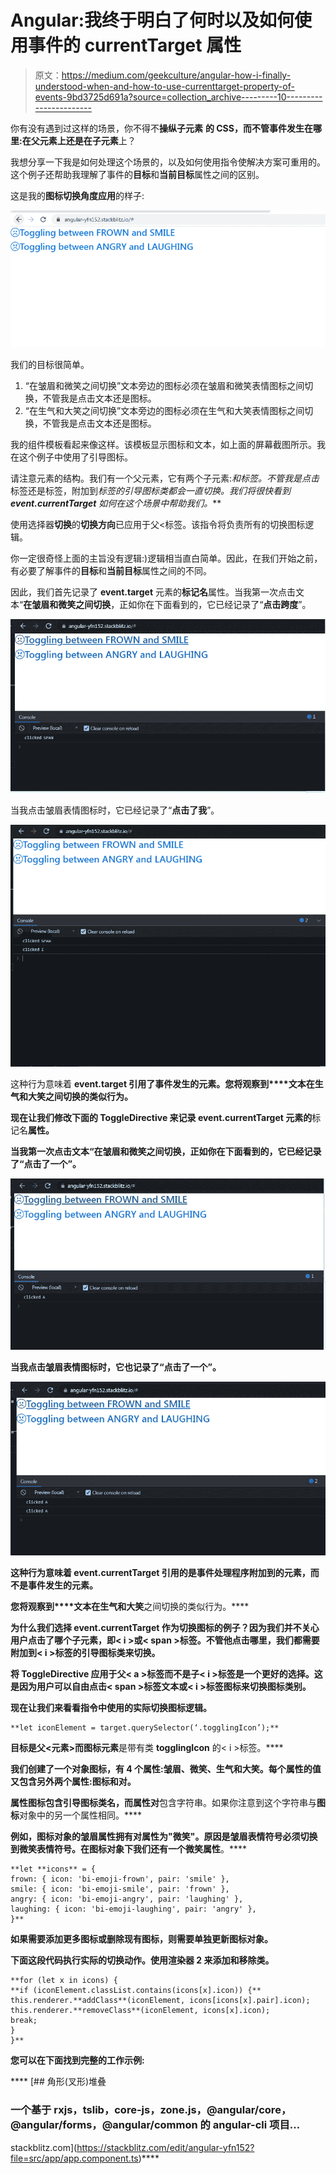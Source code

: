 # Angular:我终于明白了何时以及如何使用事件的 currentTarget 属性

> 原文：<https://medium.com/geekculture/angular-how-i-finally-understood-when-and-how-to-use-currenttarget-property-of-events-9bd3725d691a?source=collection_archive---------10----------------------->

你有没有遇到过这样的场景，你不得不**操纵子元素** **的 CSS，而不管事件发生在哪里:在父元素上还是在子元素**上？

我想分享一下我是如何处理这个场景的，以及如何使用指令使解决方案可重用的。这个例子还帮助我理解了事件的**目标**和**当前目标**属性之间的区别。

这是我的**图标切换角度应用**的样子:

![](img/799f3902f871dafb29058b90c74ee01d.png)

我们的目标很简单。

1.  “在皱眉和微笑之间切换”文本旁边的图标必须在皱眉和微笑表情图标之间切换，不管我是点击文本还是图标。
2.  “在生气和大笑之间切换”文本旁边的图标必须在生气和大笑表情图标之间切换，不管我是点击文本还是图标。

我的组件模板看起来像这样。该模板显示图标和文本，如上面的屏幕截图所示。我在这个例子中使用了引导图标。

请注意元素的结构。我们有一个父元素，它有两个子元素:*和标签。不管我是点击*标签还是标签，附加到*标签的引导图标类都会一直切换。我们将很快看到 **event.currentTarget** 如何在这个场景中帮助我们。***

使用选择器**切换**的**切换方向**已应用于父<标签。该指令将负责所有的切换图标逻辑。

你一定很奇怪上面的主旨没有逻辑:)逻辑相当直白简单。因此，在我们开始之前，有必要了解事件的**目标**和**当前目标**属性之间的不同。

因此，我们首先记录了 **event.target** 元素的**标记名**属性。当我第一次点击文本“**在皱眉和微笑之间切换**，正如你在下面看到的，它已经记录了“**点击跨度**”。

![](img/a1ff57b45bc0d1b879843334be4d029d.png)

当我点击皱眉表情图标时，它已经记录了“**点击了我**”。

![](img/3a7f657140c6f1d530124d2b4c547eda.png)

这种行为意味着 **event.target 引用了事件发生的元素。**您将观察到****文本在生气和大笑**之间切换的类似行为。**

**现在让我们修改下面的 **ToggleDirective** 来记录 **event.currentTarget** 元素的**标记名**属性。**

**当我第一次点击文本“**在皱眉和微笑之间切换**，正如你在下面看到的，它已经记录了“**点击了一个**”。**

**![](img/491cd561b8eb2dad5f83dd1aaafd938e.png)**

**当我点击皱眉表情图标时，它也记录了“**点击了一个**”。**

**![](img/1c7c40bfc68ee387ef8fe725324065c1.png)**

**这种行为意味着 **event.currentTarget 引用的是事件处理程序附加到的元素，而不是事件发生的元素。****

**您将观察到****文本在生气和大笑**之间切换的类似行为。****

****为什么我们选择 **event.currentTarget** 作为切换图标的例子？因为我们并不关心用户点击了哪个子元素，即< i >或< span >标签。不管他点击哪里，我们都需要附加到< i >标签的引导图标类来切换。****

****将 **ToggleDirective** 应用于父< a >标签而不是子< i >标签是一个更好的选择。这是因为用户可以自由点击< span >标签文本或< i >标签图标来切换图标类别。****

****现在让我们来看看指令中使用的实际切换图标逻辑。****

```
**let iconElement = target.querySelector(‘.togglingIcon’);**
```

******目标**是父<元素>而**图标元素**是带有类 **togglingIcon** 的< i >标签。****

****我们创建了一个对象**图标**，有 4 个属性:**皱眉、微笑、生气和大笑**。每个属性的值又包含另外两个属性:**图标和对**。****

******属性图标**包含引导图标类名，而**属性对**包含字符串。如果你注意到这个字符串与**图标**对象中的另一个属性相同。****

****例如，**图标对象**的**皱眉属性**拥有**对属性**为**"微笑"**。原因是皱眉表情符号必须切换到微笑表情符号。在图标对象下我们还有一个**微笑属性**。****

```
**let **icons** = {
frown: { icon: 'bi-emoji-frown', pair: 'smile' },
smile: { icon: 'bi-emoji-smile', pair: 'frown' },
angry: { icon: 'bi-emoji-angry', pair: 'laughing' },
laughing: { icon: 'bi-emoji-laughing', pair: 'angry' },
}**
```

****如果需要添加更多图标或删除现有图标，则需要单独更新**图标对象**。****

****下面这段代码执行实际的切换动作。使用**渲染器 2** 来添加和移除类。****

```
**for (let x in icons) {
**if (iconElement.classList.contains(icons[x].icon)) {**
this.renderer.**addClass**(iconElement, icons[icons[x].pair].icon);
this.renderer.**removeClass**(iconElement, icons[x].icon);
break;
}
}**
```

****您可以在下面找到完整的工作示例:****

****[](https://stackblitz.com/edit/angular-yfn152?file=src/app/app.component.ts) [## 角形(叉形)堆叠

### 一个基于 rxjs，tslib，core-js，zone.js，@angular/core，@angular/forms，@angular/common 的 angular-cli 项目…

stackblitz.com](https://stackblitz.com/edit/angular-yfn152?file=src/app/app.component.ts)****